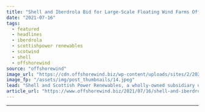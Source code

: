```yaml
---
title: "Shell and Iberdrola Bid for Large-Scale Floating Wind Farms Offshore Scotland"
date: "2021-07-16"
tags: 
  - featured
  - headlines
  - iberdrola
  - scottishpower renewables
  - scotwind
  - shell
  - offshorewind
source: "offshorewind"
image_url: "https://cdn.offshorewind.biz/wp-content/uploads/sites/2/2020/07/23130258/Iberdrola-Close-to-Selecting-Main-Contractors-for-German-Offshore-Wind-Projects.jpeg"
image_fp: "/assets/img/post_thumbnails/14.jpeg"
lead: "Shell and Scottish Power Renewables, a wholly-owned subsidiary of Iberdrola, have joined forces to"
article_url: "https://www.offshorewind.biz/2021/07/16/shell-and-iberdrola-bid-for-large-scale-floating-wind-farms-offshore-scotland/"
---
```


---
